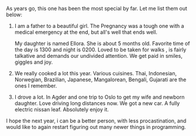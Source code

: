 As years go, this one has been the most special by far. Let me list them out below:

1. I am a father to a beautiful girl. The Pregnancy was a tough one with a medical emergency at the end, but all's well that ends well. 

      My daughter is named Ellora. She is about 5 months old. Favorite time of the day is 1300 and night is 0200. Loved to be taken for walks , is fairly talkative and demands our undivided attention. We get paid in smiles, giggles and joy.

1. We really cooked a lot this year. Various cuisines. Thai, Indonesian, Norwegian, Brazilian, Japanese, Mangalorean, Bengali, Gujarati are the ones I remember. 
2. I drove a lot. In Agder and one trip to Oslo to get my wife and newborn daughter.  Love driving long distances  now. We got a new car. A fully electric nissan leaf.  Absolutely enjoy it. 

I hope the next year, i can be a better person, with less procastination, and would like to again restart figuring out many newer things in programming.  
